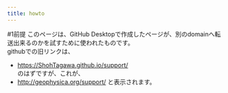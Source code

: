 ```yaml
---
title: howto
---
```


#1前提
このページは、GitHub Desktopで作成したページが、別のdomainへ転送出来るのかを試すために使われたものです。   
githubでの旧リンクは、   
- https://ShohTagawa.github.io/support/   
のはずですが、これが、   
- http://geophysica.org/support/
と表示されます。   